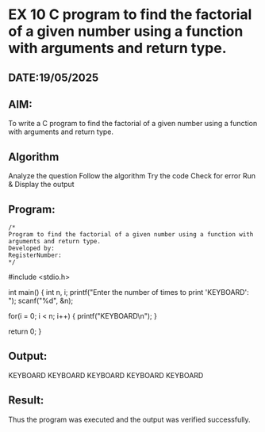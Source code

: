 # EX 10 C program to find the factorial of a given number using a function with arguments and return type.
## DATE:19/05/2025
## AIM:
To write a C program to find the factorial of a given number using a function with arguments and return type.

## Algorithm
Analyze the question
Follow the algorithm
Try the code
Check for error
Run & Display the output

## Program:
```
/*
Program to find the factorial of a given number using a function with arguments and return type.
Developed by: 
RegisterNumber:  
*/
```
#include <stdio.h>

int main() { int n, i; printf("Enter the number of times to print 'KEYBOARD': "); scanf("%d", &n);

for(i = 0; i < n; i++) {
    printf("KEYBOARD\n");
}

return 0;
}

## Output:
KEYBOARD KEYBOARD KEYBOARD KEYBOARD KEYBOARD

## Result:
Thus the program was executed and the output was verified successfully.
